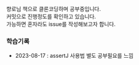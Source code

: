 향로님 책으로 클론코딩하며 공부중입니다.\
커밋으로 진행정도를 확인하고 있습니다.\
가능하면 혼자라도 issue를 작성해보고자 합니다.

### 학습기록
- 2023-08-17 : assertJ 사용법 별도 공부필요를 느낌